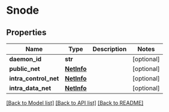 # Snode

## Properties
Name | Type | Description | Notes
------------ | ------------- | ------------- | -------------
**daemon_id** | **str** |  | [optional] 
**public_net** | [**NetInfo**](NetInfo.md) |  | [optional] 
**intra_control_net** | [**NetInfo**](NetInfo.md) |  | [optional] 
**intra_data_net** | [**NetInfo**](NetInfo.md) |  | [optional] 

[[Back to Model list]](../README.md#documentation-for-models) [[Back to API list]](../README.md#documentation-for-api-endpoints) [[Back to README]](../README.md)



